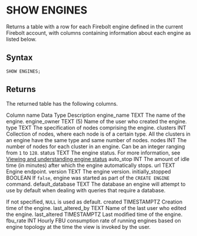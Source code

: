 # [](#show-engines)SHOW ENGINES

Returns a table with a row for each Firebolt engine defined in the current Firebolt account, with columns containing information about each engine as listed below.

## [](#syntax)Syntax

```
SHOW ENGINES;
```

## [](#returns)Returns

The returned table has the following columns.

Column name Data Type Description engine\_name TEXT The name of the engine. engine\_owner TEXT (5) Name of the user who created the engine. type TEXT The specification of nodes comprising the engine. clusters INT Collection of nodes, where each node is of a certain type. All the clusters in an engine have the same type and same number of nodes. nodes INT The number of nodes for each cluster in an engine. Can be an integer ranging from `1` to `128`. status TEXT The engine status. For more information, see [Viewing and understanding engine status](/Overview/engine-fundamentals.html#viewing-and-understanding-engine-status) auto\_stop INT The amount of idle time (in minutes) after which the engine automatically stops. url TEXT Engine endpoint. version TEXT The engine version. initially\_stopped BOOLEAN If `false`, engine was started as part of the `CREATE ENGINE` command. default\_database TEXT The database an engine will attempt to use by default when dealing with queries that require a database.

If not specified, `NULL` is used as default. created TIMESTAMPTZ Creation time of the engine. last\_altered\_by TEXT Name of the last user who edited the engine. last\_altered TIMESTAMPTZ Last modified time of the engine. fbu\_rate INT Hourly FBU consumption rate of running engines based on engine topology at the time the view is invoked by the user.
